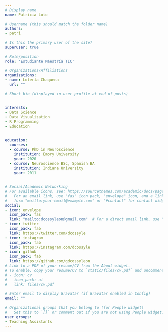 ```yaml
---
# Display name
name: Patricia Loto
  
# Username (this should match the folder name)
authors:
- patri
  
# Is this the primary user of the site?
superuser: true
  
# Role/position
role: 'Estudiante Maestría TIC'
  
# Organizations/Affiliations
organizations: 
- name: Lotería Chaquena
  url: ""
  
# Short bio (displayed in user profile at end of posts)
  
  
interests:
- Data Science
- Data Visualization
- R Programming
- Education
  
  
education:
  courses:
  - course: PhD in Neuroscience
    institution: Emory University
    year: 2020
  - course: Neuroscience BSc, Spanish BA
    institution: Indiana University
    year: 2011
  
  
# Social/Academic Networking
# For available icons, see: https://sourcethemes.com/academic/docs/page-builder/#icons
#   For an email link, use "fas" icon pack, "envelope" icon, and a link in the
#   form "mailto:your-email@example.com" or "#contact" for contact widget.
social:
- icon: envelope
  icon_pack: fas
  link: "mailto:dcossyleon@gmail.com"  # For a direct email link, use "mailto:dcossyleon@gmail.com".
- icon: twitter
  icon_pack: fab
  link: https://twitter.com/dcossyle
- icon: instagram
  icon_pack: fab
  link: https://instagram.com/dcossyle
- icon: github
  icon_pack: fab
  link: https://github.com/gdcossyleon
# Link to a PDF of your resume/CV from the About widget.
# To enable, copy your resume/CV to `static/files/cv.pdf` and uncomment the lines below.
# - icon: cv
#   icon_pack: ai
#   link: files/cv.pdf
  
# Enter email to display Gravatar (if Gravatar enabled in Config)
email: ""
  
# Organizational groups that you belong to (for People widget)
#   Set this to `[]` or comment out if you are not using People widget.
user_groups:
- Teaching Assistants
---
```



